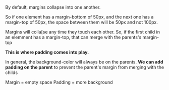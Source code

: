 By default, margins collapse into one another.

So if one element has a margin-bottom of 50px, and the next one has a margin-top of 50px, the space between them will be 50px and not 100px.

Margins will colla[se any time they touch each other. So, if the first child in an elemment has a margin-top, that can merge with the parents's margin-top

**This is where padding comes into play.**

In general, the background-color will always be on the parents. **We can add padding on the parent** to prevent the parent's margin from merging with the childs

Margin = empty space
Padding = more background